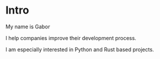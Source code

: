 # Intro

My name is Gabor

I help companies improve their development process.

I am especially interested in Python and Rust based projects.


